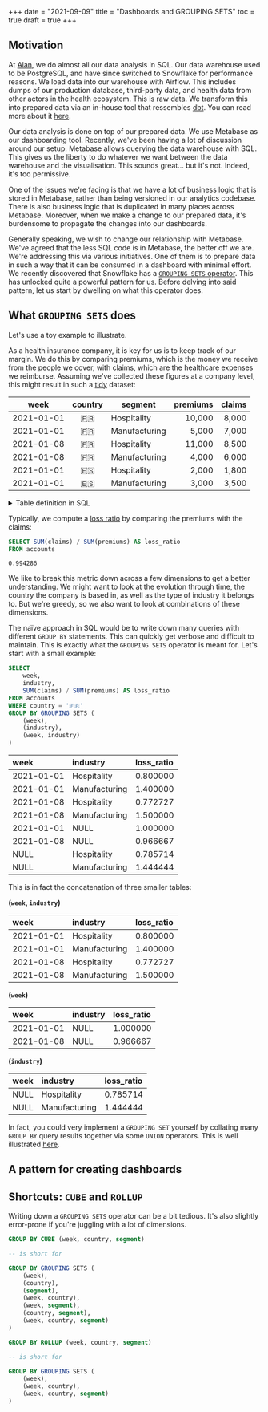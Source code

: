 +++
date = "2021-09-09"
title = "Dashboards and GROUPING SETS"
toc = true
draft = true
+++

## Motivation

At [Alan](https://alan.com/), we do almost all our data analysis in SQL. Our data warehouse used to be PostgreSQL, and have since switched to Snowflake for performance reasons. We load data into our warehouse with Airflow. This includes dumps of our production database, third-party data, and health data from other actors in the health ecosystem. This is raw data. We transform this into prepared data via an in-house tool that ressembles [dbt](https://www.getdbt.com/). You can read more about it [here](https://medium.com/alan/how-we-solve-the-problem-of-sharing-actionable-data-with-the-team-7e4afeff3cac).

Our data analysis is done on top of our prepared data. We use Metabase as our dashboarding tool. Recently, we've been having a lot of discussion around our setup. Metabase allows querying the data warehouse with SQL. This gives us the liberty to do whatever we want between the data warehouse and the visualisation. This sounds great... but it's not. Indeed, it's too permissive.

One of the issues we're facing is that we have a lot of business logic that is stored in Metabase, rather than being versioned in our analytics codebase. There is also business logic that is duplicated in many places across Metabase. Moreover, when we make a change to our prepared data, it's burdensome to propagate the changes into our dashboards.

Generally speaking, we wish to change our relationship with Metabase. We've agreed that the less SQL code is in Metabase, the better off we are. We're addressing this via various initiatives. One of them is to prepare data in such a way that it can be consumed in a dashboard with minimal effort. We recently discovered that Snowflake has a [`GROUPING SETS` operator](https://docs.snowflake.com/en/sql-reference/constructs/group-by-grouping-sets.html). This has unlocked quite a powerful pattern for us. Before delving into said pattern, let us start by dwelling on what this operator does.

## What `GROUPING SETS` does

Let's use a toy example to illustrate.

As a health insurance company, it is key for us is to keep track of our margin. We do this by comparing premiums, which is the money we receive from the people we cover, with claims, which are the healthcare expenses we reimburse. Assuming we've collected these figures at a company level, this might result in such a [tidy](https://cran.r-project.org/web/packages/tidyr/vignettes/tidy-data.html) dataset:

| week       | country | segment       | premiums | claims |
|------------|:-------:|---------------|---------:|-------:|
| 2021-01-01 |    🇫🇷   | Hospitality   | 10,000   | 8,000  |
| 2021-01-01 |    🇫🇷   | Manufacturing | 5,000    | 7,000  |
| 2021-01-08 |    🇫🇷   | Hospitality   | 11,000   | 8,500  |
| 2021-01-08 |    🇫🇷   | Manufacturing | 4,000    | 6,000  |
| 2021-01-01 |    🇪🇸   | Hospitality   | 2,000    | 1,800  |
| 2021-01-01 |    🇪🇸   | Manufacturing | 3,000    | 3,500  |

<details>
  <summary>Table definition in SQL</summary>

```sql
WITH accounts AS (
    SELECT week, country, industry, premiums, claims
    FROM VALUES
        ('2021-01-01', '🇫🇷', 'Hospitality', 10000, 8000),
        ('2021-01-01', '🇫🇷', 'Manufacturing', 5000, 7000),
        ('2021-01-08', '🇫🇷', 'Hospitality', 11000, 8500),
        ('2021-01-08', '🇫🇷', 'Manufacturing', 4000, 6000),
        ('2021-01-01', '🇪🇸', 'Hospitality', 2000, 1800),
        ('2021-01-01', '🇪🇸', 'Manufacturing', 3000, 3500)
    AS accounts (week, country, industry, premiums, claims)
)

SELECT *
FROM accounts
```
</details>

Typically, we compute a [loss ratio](https://www.wikiwand.com/en/Loss_ratio) by comparing the premiums with the claims:

```sql
SELECT SUM(claims) / SUM(premiums) AS loss_ratio
FROM accounts
```

```
0.994286
```

We like to break this metric down across a few dimensions to get a better understanding. We might want to look at the evolution through time, the country the company is based in, as well as the type of industry it belongs to. But we're greedy, so we also want to look at combinations of these dimensions.

The naïve approach in SQL would be to write down many queries with different `GROUP BY` statements. This can quickly get verbose and difficult to maintain. This is exactly what the `GROUPING SETS` operator is meant for. Let's start with a small example:

```sql
SELECT
    week,
    industry,
    SUM(claims) / SUM(premiums) AS loss_ratio
FROM accounts
WHERE country = '🇫🇷'
GROUP BY GROUPING SETS (
    (week),
    (industry),
    (week, industry)
)
```

| week | industry | loss_ratio |
| :--- | :--- | :--- |
| 2021-01-01 | Hospitality | 0.800000 |
| 2021-01-01 | Manufacturing | 1.400000 |
| 2021-01-08 | Hospitality | 0.772727 |
| 2021-01-08 | Manufacturing | 1.500000 |
| 2021-01-01 | NULL | 1.000000 |
| 2021-01-08 | NULL | 0.966667 |
| NULL | Hospitality | 0.785714 |
| NULL | Manufacturing | 1.444444 |

This is in fact the concatenation of three smaller tables:

**(`week`, `industry`)**

| week | industry | loss_ratio |
| :--- | :--- | :--- |
| 2021-01-01 | Hospitality | 0.800000 |
| 2021-01-01 | Manufacturing | 1.400000 |
| 2021-01-08 | Hospitality | 0.772727 |
| 2021-01-08 | Manufacturing | 1.500000 |

**(`week`)**

| week | industry | loss_ratio |
| :--- | :--- | :--- |
| 2021-01-01 | NULL | 1.000000 |
| 2021-01-08 | NULL | 0.966667 |

**(`industry`)**

| week | industry | loss_ratio |
| :--- | :--- | :--- |
| NULL | Hospitality | 0.785714 |
| NULL | Manufacturing | 1.444444 |

In fact, you could very implement a `GROUPING SET` yourself by collating many `GROUP BY` query results together via some `UNION` operators. This is well illustrated [here](https://docs.microsoft.com/en-us/previous-versions/sql/sql-server-2008-r2/bb510427(v=sql.105)).

## A pattern for creating dashboards

## Shortcuts: `CUBE` and `ROLLUP`

Writing down a `GROUPING SETS` operator can be a bit tedious. It's also slightly error-prone if you're juggling with a lot of dimensions.

```sql
GROUP BY CUBE (week, country, segment)

-- is short for

GROUP BY GROUPING SETS (
    (week),
    (country),
    (segment),
    (week, country),
    (week, segment),
    (country, segment),
    (week, country, segment)
)
```

```sql
GROUP BY ROLLUP (week, country, segment)

-- is short for

GROUP BY GROUPING SETS (
    (week),
    (week, country),
    (week, country, segment)
)
```
